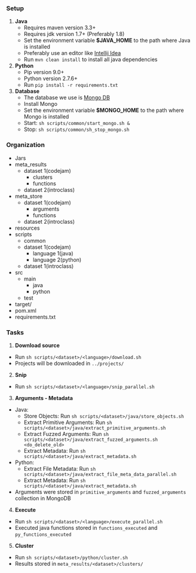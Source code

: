 ### Setup
1. **Java**
    * Requires maven version 3.3+
    * Requires jdk version 1.7+ (Preferably 1.8)
    * Set the environment variable **$JAVA_HOME** to the path where Java is installed
    * Preferably use an editor like [Intellij Idea](https://www.jetbrains.com/idea/)
    * Run `mvn clean install` to install all java dependencies
2. **Python**
    * Pip version 9.0+
    * Python version 2.7.6+
    * Run `pip install -r requirements.txt`
3. **Database**
    * The database we use is [Mongo DB](http://mongodb.github.io)
    * Install Mongo
    * Set the environment variable **$MONGO_HOME** to the path where Mongo is installed
    * Start: `sh scripts/common/start_mongo.sh &`
    * Stop: `sh scripts/common/sh_stop_mongo.sh`
 
### Organization
* Jars
* meta_results
  * dataset 1(codejam)
    * clusters
    * functions
  * dataset 2(introclass)
* meta_store
  * dataset 1(codejam)
    * arguments
    * functions
  * dataset 2(introclass)
* resources
* scripts
  * common
  * dataset 1(codejam)
    * language 1(java)
    * language 2(python)
  * dataset 1(introclass)
* src
  * main
    * java
    * python
  * test
* target/
* pom.xml
* requirements.txt

### Tasks
1. **Download source**
  * Run `sh scripts/<dataset>/<language>/download.sh`
  * Projects will be downloaded in `../projects/`
2. **Snip**
  * Run `sh scripts/<dataset>/<language>/snip_parallel.sh`
3. **Arguments - Metadata**
  * Java:
    * Store Objects: Run `sh scripts/<dataset>/java/store_objects.sh`
    * Extract Primitive Arguments: Run `sh scripts/<dataset>/java/extract_primitive_arguments.sh`
    * Extract Fuzzed Arguments: Run `sh scripts/<dataset>/java/extract_fuzzed_arguments.sh <do_delete_old>`
    * Extract Metadata: Run `sh scripts/<dataset>/java/extract_metadata.sh`
  * Python:
    * Extract File Metadata: Run `sh scripts/<dataset>/java/extract_file_meta_data_parallel.sh`
    * Extract Metadata: Run `sh scripts/<dataset>/java/extract_metadata.sh`
  * Arguments were stored in `primitive_arguments` and `fuzzed_arguments` collection in MongoDB
4. **Execute**
  * Run `sh scripts/<dataset>/<language>/execute_parallel.sh`
  * Executed java functions stored in `functions_executed` and `py_functions_executed`
5. **Cluster**
  * Run `sh scripts/<dataset>/python/cluster.sh`
  * Results stored in `meta_results/<dataset>/clusters/`

